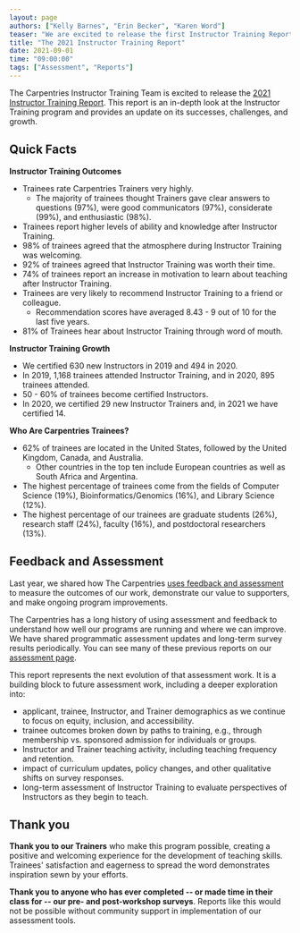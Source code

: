 ```yaml
---
layout: page
authors: ["Kelly Barnes", "Erin Becker", "Karen Word"]
teaser: "We are excited to release the first Instructor Training Report!"
title: "The 2021 Instructor Training Report"
date: 2021-09-01
time: "09:00:00"
tags: ["Assessment", "Reports"]
---
```


The Carpentries Instructor Training Team is excited to release the [2021 Instructor Training Report](https://carpentries.github.io/2021_IT_report/index.html). This report is an in-depth look at the Instructor Training program and provides an update on its successes, challenges, and growth.  

## Quick Facts 

**Instructor Training Outcomes** 
- Trainees rate Carpentries Trainers very highly.
    - The majority of trainees thought Trainers gave clear answers to questions (97%), were good communicators (97%), considerate (99%), and enthusiastic (98%).
- Trainees report higher levels of ability and knowledge after Instructor Training.
- 98% of trainees agreed that the atmosphere during Instructor Training was welcoming.
- 92% of trainees agreed that Instructor Training was worth their time.
- 74% of trainees report an increase in motivation to learn about teaching after Instructor Training.
- Trainees are very likely to recommend Instructor Training to a friend or colleague. 
    - Recommendation scores have averaged 8.43 - 9 out of 10 for the last five years.
- 81% of Trainees hear about Instructor Training through word of mouth.

**Instructor Training Growth**
-  We certified 630 new Instructors in 2019 and 494 in 2020. 
-  In 2019, 1,168 trainees attended Instructor Training, and in 2020, 895 trainees attended. 
-  50 - 60% of trainees become certified Instructors. 
-  In 2020, we certified 29 new Instructor Trainers and, in 2021 we have certified 14.


**Who Are Carpentries Trainees?**
-  62% of trainees are located in the United States, followed by the United Kingdom, Canada, and Australia. 
    -  Other countries in the top ten include European countries as well as South Africa and Argentina.
-  The highest percentage of trainees come from the fields of Computer Science (19%), Bioinformatics/Genomics (16%), and Library Science (12%).
-  The highest percentage of our trainees are graduate students (26%), research staff (24%), faculty (16%), and postdoctoral researchers (13%). 

## Feedback and Assessment 
Last year, we shared how The Carpentries [uses feedback and assessment](https://carpentries.org/blog/2020/09/how-we-use-feedback/) to measure the outcomes of our work, demonstrate our value to supporters, and make ongoing program improvements.

The Carpentries has a long history of using assessment and feedback to understand how well our programs are running and where we can improve. We have shared programmatic assessment updates and long-term survey results periodically. You can see many of these previous reports on our [assessment page](https://carpentries.org/assessment/). 

This report represents the next evolution of that assessment work. It is a building block to future assessment work, including a deeper exploration into: 
- applicant, trainee, Instructor, and Trainer demographics as we continue to focus on equity, inclusion, and accessibility. 
- trainee outcomes broken down by paths to training, e.g., through membership vs. sponsored admission for individuals or groups.
-  Instructor and Trainer teaching activity, including teaching frequency and retention.
- impact of curriculum updates, policy changes, and other qualitative shifts on survey responses.
- long-term assessment of Instructor Training to evaluate perspectives of Instructors as they begin to teach. 

## Thank you 
**Thank you to our Trainers** who make this program possible, creating a positive and welcoming experience for the development of teaching skills. Trainees' satisfaction and eagerness to spread the word demonstrates inspiration sewn by your efforts. 

**Thank you to anyone who has ever completed -- or made time in their class for -- our pre- and post-workshop surveys**. Reports like this would not be possible without  community support in implementation of our assessment tools.  
